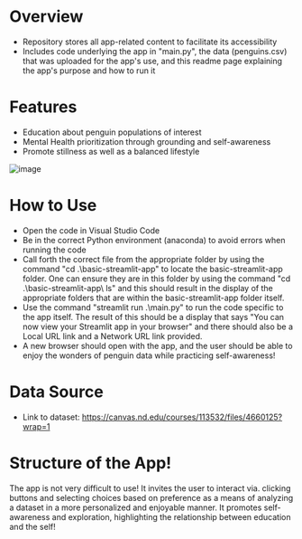 # Overview
- Repository stores all app-related content to facilitate its accessibility
- Includes code underlying the app in "main.py", the data (penguins.csv) that was uploaded for the app's use, and this readme page explaining the app's purpose and how to run it

# Features
- Education about penguin populations of interest
- Mental Health prioritization through grounding and self-awareness
- Promote stillness as well as a balanced lifestyle

![image](https://github.com/user-attachments/assets/4f240fb6-b917-4a10-b219-08961d371e7f)


# How to Use
- Open the code in Visual Studio Code
- Be in the correct Python environment (anaconda) to avoid errors when running the code
- Call forth the correct file from the appropriate folder by using the command "cd .\basic-streamlit-app\" to locate the basic-streamlit-app folder. One can ensure they are in this folder by using the command "cd .\basic-streamlit-app\ ls" and this should result in the display of the appropriate folders that are within the basic-streamlit-app folder itself.
- Use the command "streamlit run .\main.py" to run the code specific to the app itself. The result of this should be a display that says "You can now view your Streamlit app in your browser" and there should also be a Local URL link and a Network URL link provided.
- A new browser should open with the app, and the user should be able to enjoy the wonders of penguin data while practicing self-awareness!

# Data Source 
- Link to dataset: https://canvas.nd.edu/courses/113532/files/4660125?wrap=1


# Structure of the App!
The app is not very difficult to use! It invites the user to interact via. clicking buttons and selecting choices based on preference as a means of analyzing a dataset in a more personalized and enjoyable manner. It promotes self-awareness and exploration, highlighting the relationship between education and the self!
